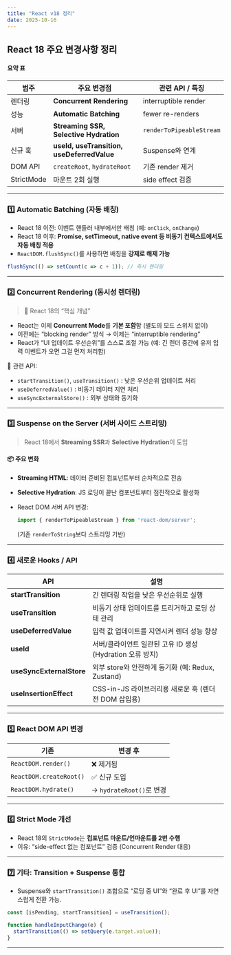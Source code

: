 ```yaml
---
title: "React v18 정리"
date: 2025-10-16
---
```


## React 18 주요 변경사항 정리 

####  요약 표

| 범주         | 주요 변경점                                     | 관련 API / 특징              |
| ---------- | ------------------------------------------ | ------------------------ |
| 렌더링        | **Concurrent Rendering**                   | interruptible render     |
| 성능         | **Automatic Batching**                     | fewer re-renders         |
| 서버         | **Streaming SSR, Selective Hydration**     | `renderToPipeableStream` |
| 신규 훅       | **useId, useTransition, useDeferredValue** | Suspense와 연계             |
| DOM API    | `createRoot`, `hydrateRoot`                | 기존 render 제거             |
| StrictMode | 마운트 2회 실행                                  | side effect 검증           |

---


### 1️⃣ Automatic Batching (자동 배칭)

* React 18 이전: 이벤트 핸들러 내부에서만 배칭 (예: `onClick`, `onChange`)
* React 18 이후: **Promise, setTimeout, native event 등 비동기 컨텍스트에서도 자동 배칭 적용**
* `ReactDOM.flushSync()`를 사용하면 배칭을 **강제로 해제 가능**

```js
flushSync(() => setCount(c => c + 1)); // 즉시 렌더링
```
---

### 2️⃣ Concurrent Rendering (동시성 렌더링)

> 🔹 React 18의 “핵심 개념”

* React는 이제 **Concurrent Mode**를 **기본 포함**함 (별도의 모드 스위치 없이)
* 이전에는 “blocking render” 방식 → 이제는 “interruptible rendering”
* React가 “UI 업데이트 우선순위”를 스스로 조절 가능
  (예: 긴 렌더 중간에 유저 입력 이벤트가 오면 그걸 먼저 처리함)

📘 관련 API:

* `startTransition()`, `useTransition()` : 낮은 우선순위 업데이트 처리
* `useDeferredValue()` : 비동기 데이터 지연 처리
* `useSyncExternalStore()` : 외부 상태와 동기화

---

### 3️⃣ Suspense on the Server (서버 사이드 스트리밍)

>  React 18에서 **Streaming SSR**과 **Selective Hydration**이 도입

#### 📦 주요 변화

* **Streaming HTML**: 데이터 준비된 컴포넌트부터 순차적으로 전송
* **Selective Hydration**: JS 로딩이 끝난 컴포넌트부터 점진적으로 활성화
* React DOM 서버 API 변경:

  ```js
  import { renderToPipeableStream } from 'react-dom/server';
  ```

  (기존 `renderToString`보다 스트리밍 기반)

---

### 4️⃣ 새로운 Hooks / API

| API                      | 설명                                      |
| ------------------------ | --------------------------------------- |
| **startTransition**      | 긴 렌더링 작업을 낮은 우선순위로 실행                   |
| **useTransition**        | 비동기 상태 업데이트를 트리거하고 로딩 상태 관리             |
| **useDeferredValue**     | 입력 값 업데이트를 지연시켜 렌더 성능 향상                |
| **useId**                | 서버/클라이언트 일관된 고유 ID 생성 (Hydration 오류 방지) |
| **useSyncExternalStore** | 외부 store와 안전하게 동기화 (예: Redux, Zustand)  |
| **useInsertionEffect**   | CSS-in-JS 라이브러리용 새로운 훅 (렌더 전 DOM 삽입용)   |

---

### 5️⃣ React DOM API 변경

| 기존                      | 변경 후                  |
| ----------------------- | --------------------- |
| `ReactDOM.render()`     | ❌ 제거됨                 |
| `ReactDOM.createRoot()` | ✅ 신규 도입               |
| `ReactDOM.hydrate()`    | → `hydrateRoot()`로 변경 |

---

### 6️⃣ Strict Mode 개선

* React 18의 `StrictMode`는 **컴포넌트 마운트/언마운트를 2번 수행**
* 이유: “side-effect 없는 컴포넌트” 검증 (Concurrent Render 대응)

---

### 7️⃣ 기타: Transition + Suspense 통합

* Suspense와 `startTransition()` 조합으로
  “로딩 중 UI”와 “완료 후 UI”를 자연스럽게 전환 가능.

```js
const [isPending, startTransition] = useTransition();

function handleInputChange(e) {
  startTransition(() => setQuery(e.target.value));
}
```

---